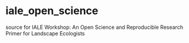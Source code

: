 # iale_open_science
source for IALE Workshop: An Open Science and Reproducible Research Primer for Landscape Ecologists
